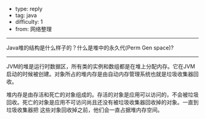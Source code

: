 - type: reply
- tag: java
- difficulty:  1
- from: 网络整理

--------

Java堆的结构是什么样子的？什么是堆中的永久代(Perm Gen space)?

---------

JVM的堆是运行时数据区，所有类的实例和数组都是在堆上分配内存。它在JVM启动的时候被创建。对象所占的堆内存是由自动内存管理系统也就是垃圾收集器回收。

堆内存是由存活和死亡的对象组成的。存活的对象是应用可以访问的，不会被垃圾回收。死亡的对象是应用不可访问尚且还没有被垃圾收集器回收掉的对象。一直到垃圾收集器把
这些对象回收掉之前，他们会一直占据堆内存空间。

